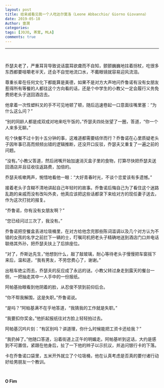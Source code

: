 ```yaml
---
layout: post
title: 给亲戚看见我一个人吃达尔莫洛（Leone Abbacchio/ Giorno Giovanna）
date: 2019-05-18
Author: 壹澗
categories: 
tags: [JOJO, 茶茸, MLA]
comments: true
--- 
```


***

<br/>

乔瑟夫老了，严重耳背导致说话震耳欲聋而不自知，颤颤巍巍地拄着拐杖，吃很多东西都要咀嚼老半天，还会不自觉地流口水，不戴眼镜就容易迎风流泪。

尊重长辈在任何文化下都能算是美德，如果不是对方大声地问乔鲁诺有没有女朋友惹得所有等餐的人都往这个方向看的话，还是个中学生的小教父一定会履行义务免费把老头子送回酒店去。

他拿着一次性塑料叉的手不可见地顿了顿，随后迅速卷起一口意面往嘴里塞：“为什么这么问？”

“别的同龄人都是成双成对地来吃午饭的，”乔瑟夫四处张望了一圈，答道，“你一个人来多无聊。”

吃个快餐不过十到十五分钟的事，这难道都需要结伴而行？乔鲁诺在心里质疑老头子因年事已高而频频出错的逻辑推断，还没开口反驳，乔瑟夫又重复了一遍之前的问题。

“没有。”小教父答道，然后闭嘴开始加速消灭盒子里的食物，打算尽快把乔瑟夫送回酒店并且征收往返路费，加倍的。

乔瑟夫咳嗽两声，惋惜地看他一眼：“大好青春时光，不谈个恋爱该有多遗憾。”

接着老头子含糊不清地讲起自己年轻时的故事。乔鲁诺后悔自己为了看住这个迷路乱跑的亲戚而没有改叫外卖，他真应该把这些话都录下来给对方的现任妻子送去，作为这次打扰的报复。

“乔鲁诺，你有没有女朋友啊？”

“您已经问过三次了，我没有。”

乔鲁诺把空餐盒丢进垃圾桶里，在对方给他念完那些陈词滥调以及几个对方认为不错的女孩的名字之前拦下一辆的士，叮嘱司机把老头子精确地送到酒店门口并电话联络其外孙，把乔瑟夫扶上了后排座位。

“对了，乔斯达先生，”他想到什么，敲了敲玻璃，耐心等待老头子慢慢把车窗摇下来后，温和道，“我有男友，不劳您费心了，谢谢。”

出租车绝尘而去，乔瑟夫的反应成了永远的谜。小教父转过身走到露天的餐台一侧，一把抽走其中一人手中的一份报纸。

阿帕基抬眼看到他阴着的脸，从忍俊不禁到前仰后合。

“你不帮我解围，这是失职。”乔鲁诺说。

“是吗？”阿帕基满不在乎地答道，“我猜我的工作就是失职。”

“我要扣你奖金。”他折起报纸往对方脸上轻轻拍过去。

阿帕基沉吟片刻：“有区别吗？讲道理，你什么时候能把工资卡还给我？”

“我扔掉了。”他随口答道，沿着街道上正午的明媚走。阿帕基听到这话，大约是感到不可置信，紧跟在他身后，扯了一下他的辫子以示抗议，并追问银行卡的下落。

卡在乔鲁诺口袋里，五米开外就立了个垃圾桶，他在认真考虑是否真的要付诸行动好给男朋友一个教训。

<br/>

**O Fim**
